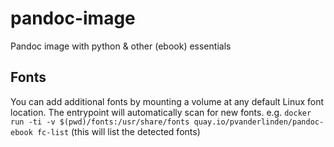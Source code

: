 # pandoc-image
Pandoc image with python & other (ebook) essentials

## Fonts

You can add additional fonts by mounting a volume at any default Linux font location. The entrypoint will automatically scan for new fonts.
e.g. `docker run -ti -v $(pwd)/fonts:/usr/share/fonts quay.io/pvanderlinden/pandoc-ebook fc-list` (this will list the detected fonts)
